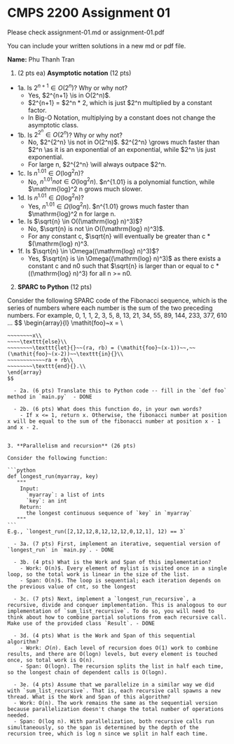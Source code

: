 # CMPS 2200  Assignment 01

Please check assignment-01.md or assignment-01.pdf

You can include your written solutions in a new md or pdf file.

**Name:** Phu Thanh Tran

1. (2 pts ea) **Asymptotic notation** (12 pts)
  - 1a. Is $2^{n+1} \in O(2^n)$? Why or why not? 
    - Yes, $2^{n+1} \is in O(2^n)$\.
    - $2^{n+1} \= $2^n * 2\, which is just $2^n multiplied by a constant factor.
    - In Big-O Notation, multiplying by a constant does not change the asymptotic class. 
  - 1b. Is $2^{2^n} \in O(2^n)$? Why or why not?     
    - No, $2^{2^n} \is not in O(2^n)$\. $2^{2^n} \grows much faster than $2^n \as it is an exponential of an exponential, while $2^n \is just exponential.
    - For large n, $2^{2^n} \will always outpace $2^n\.
  - 1c. Is $n^{1.01} \in O(\mathrm{log}^2 n)$?    
    - No, $n^{1.01} not \in O(\mathrm{log}^2 n)$. $n^{1.01} is a polynomial function, while $\mathrm{log}^2 n grows much slower.
  - 1d. Is $n^{1.01} \in \Omega(\mathrm{log}^2 n)$?  
    - Yes, $n^{1.01} \in \Omega(\mathrm{log}^2 n)$. $n^{1.01} grows much faster than $\mathrm{log}^2 n for large n.
  - 1e. Is $\sqrt{n} \in O((\mathrm{log} n)^3)$?  
    - No, $\sqrt{n} is not \in O((\mathrm{log} n)^3)$.
    - For any constant c, $\sqrt{n} will eventually be greater than c * $(\mathrm{log} n)^3.
  - 1f. Is $\sqrt{n} \in \Omega((\mathrm{log} n)^3)$?  
    - Yes, $\sqrt{n} is \in \Omega((\mathrm{log} n)^3)$ as there exists a constant c and n0 such that $\sqrt{n} is larger than or equal to c * ((\mathrm{log} n)^3) for all n >= n0.
  
2. **SPARC to Python** (12 pts)

Consider the following SPARC code of the Fibonacci sequence, which is the series of numbers where each number is the sum of the two preceding numbers. For example, 0, 1, 1, 2, 3, 5, 8, 13, 21, 34, 55, 89, 144, 233, 377, 610 ... 
$$
\begin{array}{l}
\mathit{foo}~x =   \\
~~~~\texttt{if}{}~~x \le 1~~\texttt{then}{}\\
~~~~~~~~x\\   
~~~~\texttt{else}\\
~~~~~~~~\texttt{let}{}~~(ra, rb) = (\mathit{foo}~(x-1))~~,~~(\mathit{foo}~(x-2))~~\texttt{in}{}\\  
~~~~~~~~~~~~ra + rb\\  
~~~~~~~~\texttt{end}{}.\\
\end{array}
$$ 

  - 2a. (6 pts) Translate this to Python code -- fill in the `def foo` method in `main.py`  - DONE 

  - 2b. (6 pts) What does this function do, in your own words?  
    - If x <= 1, return x. Otherwise, the fibonacci number at position x will be equal to the sum of the fibonacci number at position x - 1 and x - 2.

  
3. **Parallelism and recursion** (26 pts)

Consider the following function:  

```python
def longest_run(myarray, key)
   """
    Input:
      `myarray`: a list of ints
      `key`: an int
    Return:
      the longest continuous sequence of `key` in `myarray`
   """
```
E.g., `longest_run([2,12,12,8,12,12,12,0,12,1], 12) == 3`  
 
  - 3a. (7 pts) First, implement an iterative, sequential version of `longest_run` in `main.py`. - DONE

  - 3b. (4 pts) What is the Work and Span of this implementation?  
    - Work: O(n)$. Every element of mylist is visited once in a single loop, so the total work is linear in the size of the list.
    - Span: O(n)$. The loop is sequential; each iteration depends on the previous value of cnt, so the longest 

  - 3c. (7 pts) Next, implement a `longest_run_recursive`, a recursive, divide and conquer implementation. This is analogous to our implementation of `sum_list_recursive`. To do so, you will need to think about how to combine partial solutions from each recursive call. Make use of the provided class `Result`. - DONE

  - 3d. (4 pts) What is the Work and Span of this sequential algorithm?  
    - Work: 𝑂(𝑛). Each level of recursion does O(1) work to combine results, and there are O(logn) levels, but every element is touched once, so total work is O(n).
    - Span: O(logn). The recursion splits the list in half each time, so the longest chain of dependent calls is O(logn).

  - 3e. (4 pts) Assume that we parallelize in a similar way we did with `sum_list_recursive`. That is, each recursive call spawns a new thread. What is the Work and Span of this algorithm?
  - Work: O(n). The work remains the same as the sequential version because parallelization doesn't change the total number of operations needed.
  - Span: O(log n). With parallelization, both recursive calls run simultaneously, so the span is determined by the depth of the recursion tree, which is log n since we split in half each time.    